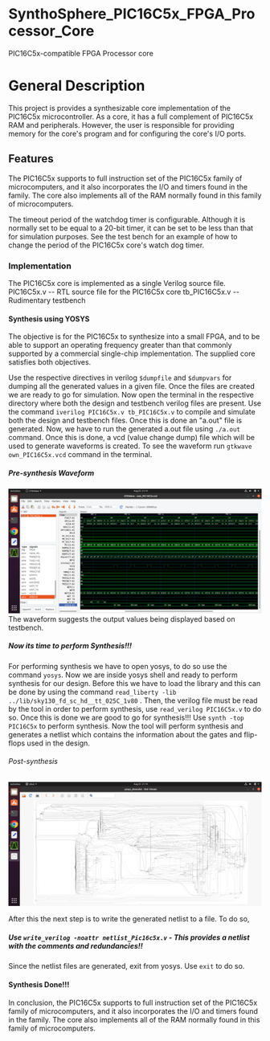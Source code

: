 # SynthoSphere_PIC16C5x_FPGA_Processor_Core
PIC16C5x-compatible FPGA Processor core

# General Description
This project is provides a synthesizable core implementation of the PIC16C5x microcontroller. As a core, it has a full complement of PIC16C5x RAM and peripherals. However, the user is responsible for providing memory for the core's program and for configuring the core's I/O ports.
 
## Features
The PIC16C5x supports to full instruction set of the PIC16C5x family of microcomputers, and it also incorporates the I/O and timers found in the family. The core also implements all of the RAM normally found in this family of microcomputers.

The timeout period of the watchdog timer is configurable. Although it is normally set to be equal to a 20-bit timer, it can be set to be less than that for simulation purposes. See the test bench for an example of how to change the period of the PIC16C5x core's watch dog timer.

### Implementation
The PIC16C5x core is implemented as a single Verilog source file.
PIC16C5x.v                  -- RTL source file for the PIC16C5x core
tb_PIC16C5x.v               -- Rudimentary testbench

#### Synthesis using YOSYS
The objective is for the PIC16C5x to synthesize into a small FPGA, and to be able to support an operating frequency greater than that commonly supported by a commercial single-chip implementation. The supplied core satisfies both objectives.

Use the respective directives in verilog `$dumpfile` and `$dumpvars` for dumping all the generated values in a given file. Once the files are created we are ready to go for simulation. Now open the terminal in the respective directory where both the design and testbench verilog files are present.
Use the command `iverilog PIC16C5x.v tb_PIC16C5x.v` to compile and simulate both the design and testbench files. Once this is done an "a.out" file is generated.
Now, we have to run the generated a.out file using `./a.out` command. Once this is done, a vcd (value change dump) file which will be used to generate waveforms is created. To see the waveform run 
`gtkwave own_PIC16C5x.vcd` command in the terminal. 

##### Pre-synthesis Waveform 
![waveform using gtkwave command](https://github.com/Madhuu-XD/SynthoSphere-PIC16C5x-FPGA_Processor_Core/blob/main/output/pre_synthesis.png)
The waveform suggests the output values being displayed based on testbench. 

##### Now its time to perform Synthesis!!!
For performing synthesis we have to open yosys, to do so use the command `yosys`. Now we are inside yosys shell and ready to perform synthesis for our design. Before this we have to load the library and this can be done by using the command `read_liberty -lib ../lib/sky130_fd_sc_hd__tt_025C_1v80` . Then, the verilog file must be read by the tool in order to perform synthesis, use `read_verilog PIC16C5x.v` to do so.
Once this is done we are good to go for synthesis!!! Use `synth -top PIC16C5x` to perform synthesis. Now the tool will perform synthesis and generates a netlist which contains the information about the gates and flip-flops used in the design.

###### Post-synthesis 
![](https://github.com/Madhuu-XD/SynthoSphere-PIC16C5x-FPGA_Processor_Core/blob/main/output/post_synthesis.png)

After this the next step is to write the generated netlist to a file. To do so,
##### Use `write_verilog -noattr netlist_Pic16c5x.v` - This provides a netlist with the comments and redundancies!!
Since the netlist files are generated, exit from yosys. Use `exit` to do so.

#### Synthesis Done!!!

In conclusion, the PIC16C5x supports to full instruction set of the PIC16C5x family of microcomputers, and it also incorporates the I/O and timers found in the family. The core also implements all of the RAM normally found in this family of microcomputers.








    
